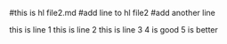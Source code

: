 #this is hl file2.md
#add line to hl file2
#add another line


this is line 1
this is line 2
this is line 3
4 is good
5 is better
